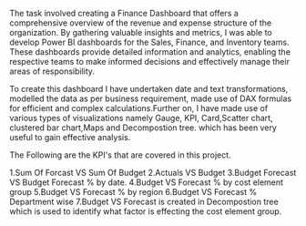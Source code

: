 The task involved creating a Finance Dashboard that offers a comprehensive overview of the revenue and expense structure of the organization. By gathering valuable insights and metrics, I was able to develop Power BI dashboards for the Sales, Finance, and Inventory teams. These dashboards provide detailed information and analytics, enabling the respective teams to make informed decisions and effectively manage their areas of responsibility.

To create this dashboard I have undertaken date and text transformations, modelled the data as per business requirement, made use of DAX formulas for efficient and complex calculations.Further on, I have made use of various types of visualizations namely Gauge, KPI, Card,Scatter chart, clustered bar chart,Maps and Decompostion tree. which has been very useful to gain effective analysis.

The Following are the KPI's that are covered in this project.

1.Sum Of Forcast VS Sum Of Budget
2.Actuals VS Budget
3.Budget Forecast VS Budget Forecast % by date.
4.Budget VS Forecast % by cost element group
5.Budget VS Forecast % by region
6.Budget VS Forecast % Department wise
7.Budget VS Forecast is created in Decompostion tree which is used to identify what factor is effecting the cost element group.